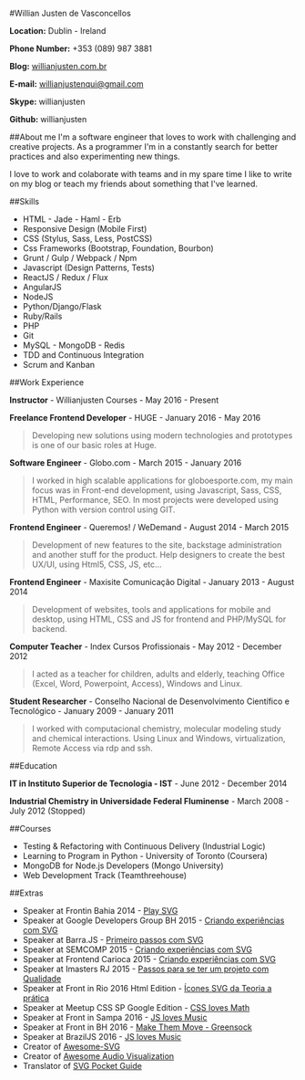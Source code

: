 #Willian Justen de Vasconcellos

**Location:** Dublin - Ireland

**Phone Number:** +353 (089) 987 3881

**Blog:** [willianjusten.com.br](http://willianjusten.com.br)

**E-mail:** willianjustenqui@gmail.com

**Skype:** willianjusten

**Github:** willianjusten

##About me
I'm a software engineer that loves to work with challenging and creative projects. As a programmer I'm in a constantly search for better practices and also experimenting new things.

I love to work and colaborate with teams and in my spare time I like to write on my blog or teach my friends about something that I've learned.


##Skills

* HTML - Jade - Haml - Erb
* Responsive Design (Mobile First)
* CSS (Stylus, Sass, Less, PostCSS)
* Css Frameworks (Bootstrap, Foundation, Bourbon)
* Grunt / Gulp / Webpack / Npm
* Javascript (Design Patterns, Tests)
* ReactJS / Redux / Flux
* AngularJS
* NodeJS
* Python/Django/Flask
* Ruby/Rails
* PHP
* Git
* MySQL - MongoDB - Redis
* TDD and Continuous Integration
* Scrum and Kanban

##Work Experience

**Instructor** - Willianjusten Courses - May 2016 - Present

**Freelance Frontend Developer** - HUGE - January 2016 - May 2016

>Developing new solutions using modern technologies and prototypes is one of our basic roles at Huge.

**Software Engineer** - Globo.com - March 2015 - January 2016

>I worked in high scalable applications for globoesporte.com, my main focus was in Front-end development, using Javascript, Sass, CSS, HTML, Performance, SEO. In most projects were developed using Python with version control using GIT.

**Frontend Engineer** - Queremos! / WeDemand - August 2014 - March 2015

> Development of new features to the site, backstage administration and another stuff for the product. Help designers to create the best UX/UI, using Html5, CSS, JS, etc...

**Frontend Engineer** - Maxisite Comunicação Digital - January 2013 - August 2014

> Development of websites, tools and applications for mobile and desktop, using HTML, CSS and JS for frontend and PHP/MySQL for backend.

**Computer Teacher** - Index Cursos Profissionais - May 2012 - December 2012

> I acted as a teacher for children, adults and elderly, teaching Office (Excel, Word, Powerpoint, Access), Windows and Linux.

**Student Researcher** - Conselho Nacional de Desenvolvimento Científico e Tecnológico - January 2009 - January 2011

> I worked with computacional chemistry, molecular modeling study and chemical interactions. Using Linux and Windows, virtualization, Remote Access via rdp and ssh.


##Education

**IT in Instituto Superior de Tecnologia - IST** - June 2012 - December 2014

**Industrial Chemistry in Universidade Federal Fluminense** - March 2008 - July 2012 (Stopped)


##Courses

* Testing & Refactoring with Continuous Delivery (Industrial Logic)
* Learning to Program in Python - University of Toronto (Coursera)
* MongoDB for Node.js Developers (Mongo University)
* Web Development Track (Teamthreehouse)

##Extras

* Speaker at Frontin Bahia 2014 - [Play SVG](http://bit.ly/frontin-bahia-2014)
* Speaker at Google Developers Group BH 2015 - [Criando experiências com SVG](http://willianjusten.com.br/gdg-bh-2015)
* Speaker at Barra.JS - [Primeiro passos com SVG](http://willianjusten.com.br/gdg-bh-2015)
* Speaker at SEMCOMP 2015 - [Criando experiências com SVG](http://willianjusten.com.br/semcomp-2015/)
* Speaker at Frontend Carioca 2015 - [Criando experiências com SVG](http://willianjusten.com.br/frontend-carioca-2015/)
* Speaker at Imasters RJ 2015 - [Passos para se ter um projeto com Qualidade](http://willianjusten.com.br/imasters-2015/)
* Speaker at Front in Rio 2016 Html Edition - [Ícones SVG da Teoria a prática](https://speakerdeck.com/willianjusten/icones-svg-da-teoria-a-pratica)
* Speaker at Meetup CSS SP Google Edition - [CSS loves Math](https://willianjusten.com.br/meetup-css-sp/#/)
* Speaker at Front in Sampa 2016 - [JS loves Music](https://willianjusten.com.br/frontinsampa-16/)
* Speaker at Front in BH 2016 - [Make Them Move - Greensock](https://willianjusten.com.br/front-in-bh-16/#/)
* Speaker at BrazilJS 2016 - [JS loves Music](http://willianjusten.com.br/braziljs-16)
* Creator of [Awesome-SVG](https://github.com/willianjusten/awesome-svg)
* Creator of [Awesome Audio Visualization](https://github.com/willianjusten/awesome-audio-visualization)
* Translator of [SVG Pocket Guide](https://github.com/jonitrythall/svgpocketguide)
